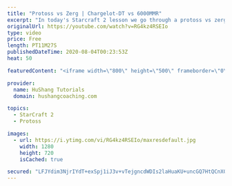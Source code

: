 ```yaml
---
title: "Protoss vs Zerg | Chargelot-DT vs 6000MMR"
excerpt: "In today's Starcraft 2 lesson we go through a protoss vs zerg game against a very strong grandmaster \"Ryu\" who is currently about 6000MMR on the north american server. I play a pretty unique 4 gate zealot-dt style which is very close to Zest's 4 gate adept build that is running rampant on the ladder."
originalUrl: https://youtube.com/watch?v=RG4kz4RSEIo
type: video
price: Free
length: PT11M27S
publishedDateTime: 2020-08-04T00:23:53Z
heat: 50

featuredContent: "<iframe width=\"800\" height=\"500\" frameborder=\"0\" src=\"https://www.youtube.com/embed/RG4kz4RSEIo\" allow=\"accelerometer; autoplay; encrypted-media; gyroscope; picture-in-picture\" allowfullscreen></iframe>"

provider:
  name: HuShang Tutorials
  domain: hushangcoaching.com

topics:
  - StarCraft 2
  - Protoss

images:
  - url: https://i.ytimg.com/vi/RG4kz4RSEIo/maxresdefault.jpg
    width: 1280
    height: 720
    isCached: true

secured: "LFJYdim3NjrIYdT+exSpj1iJ3v+vTejgncdWDIs2laHuaKU+uncGQ7HtQCnX0jkYRgk1XyPMOSH27oZe/zFyooOt5ZSintXeK3Ulu3exCmZwo3Neqw9BXZ4JOKZIJ8sekiywnnfzQXOozV/JpiY6mFvn9utDQYUzGS1lZR3a8KWsmH2yR3PAoTgRkxAbifdAUg+AykKtJwgU28Y3wHRMH8YZUXritmUQyprh8BYifspg4CInp3uJRFadMzsHxyek4iSkBPpWeekV/cm5bjTUGeFcR5Abq0zJSnLEWdeaPs+X1D1X+MUz8Io/BK2xdgF+GSVZplEjs4lxGu+m3PUMuzT3jRP9Vt9WHqg+Z5snP2CDTSNaT+y3V1PFndMk2TNaI7aNm2i2fFTLlg4jxZuITEw8XlkP3g+Aa+95dSjsE6c=;DHZ/UbWhwtkJNluMol1R0g=="
---
```


